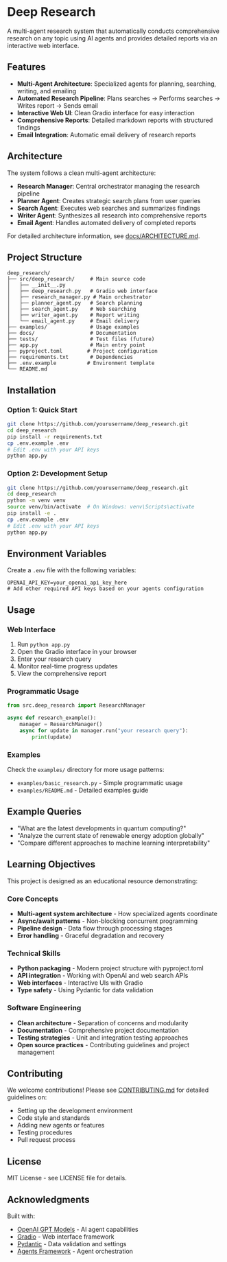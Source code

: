 # Deep Research

A multi-agent research system that automatically conducts comprehensive research on any topic using AI agents and provides detailed reports via an interactive web interface.

## Features

- **Multi-Agent Architecture**: Specialized agents for planning, searching, writing, and emailing
- **Automated Research Pipeline**: Plans searches → Performs searches → Writes report → Sends email
- **Interactive Web UI**: Clean Gradio interface for easy interaction
- **Comprehensive Reports**: Detailed markdown reports with structured findings
- **Email Integration**: Automatic email delivery of research reports

## Architecture

The system follows a clean multi-agent architecture:

- **Research Manager**: Central orchestrator managing the research pipeline
- **Planner Agent**: Creates strategic search plans from user queries
- **Search Agent**: Executes web searches and summarizes findings
- **Writer Agent**: Synthesizes all research into comprehensive reports
- **Email Agent**: Handles automated delivery of completed reports

For detailed architecture information, see [docs/ARCHITECTURE.md](docs/ARCHITECTURE.md).

## Project Structure

```
deep_research/
├── src/deep_research/     # Main source code
│   ├── __init__.py
│   ├── deep_research.py   # Gradio web interface
│   ├── research_manager.py # Main orchestrator
│   ├── planner_agent.py   # Search planning
│   ├── search_agent.py    # Web searching
│   ├── writer_agent.py    # Report writing
│   └── email_agent.py     # Email delivery
├── examples/              # Usage examples
├── docs/                  # Documentation
├── tests/                 # Test files (future)
├── app.py                 # Main entry point
├── pyproject.toml        # Project configuration
├── requirements.txt       # Dependencies
├── .env.example          # Environment template
└── README.md
```

## Installation

### Option 1: Quick Start
```bash
git clone https://github.com/yourusername/deep_research.git
cd deep_research
pip install -r requirements.txt
cp .env.example .env
# Edit .env with your API keys
python app.py
```

### Option 2: Development Setup
```bash
git clone https://github.com/yourusername/deep_research.git
cd deep_research
python -m venv venv
source venv/bin/activate  # On Windows: venv\Scripts\activate
pip install -e .
cp .env.example .env
# Edit .env with your API keys
python app.py
```

## Environment Variables

Create a `.env` file with the following variables:

```
OPENAI_API_KEY=your_openai_api_key_here
# Add other required API keys based on your agents configuration
```

## Usage

### Web Interface
1. Run `python app.py`
2. Open the Gradio interface in your browser
3. Enter your research query
4. Monitor real-time progress updates
5. View the comprehensive report

### Programmatic Usage
```python
from src.deep_research import ResearchManager

async def research_example():
    manager = ResearchManager()
    async for update in manager.run("your research query"):
        print(update)
```

### Examples
Check the `examples/` directory for more usage patterns:
- `examples/basic_research.py` - Simple programmatic usage
- `examples/README.md` - Detailed examples guide

## Example Queries

- "What are the latest developments in quantum computing?"
- "Analyze the current state of renewable energy adoption globally"
- "Compare different approaches to machine learning interpretability"

## Learning Objectives

This project is designed as an educational resource demonstrating:

### Core Concepts
- **Multi-agent system architecture** - How specialized agents coordinate
- **Async/await patterns** - Non-blocking concurrent programming
- **Pipeline design** - Data flow through processing stages
- **Error handling** - Graceful degradation and recovery

### Technical Skills
- **Python packaging** - Modern project structure with pyproject.toml
- **API integration** - Working with OpenAI and web search APIs
- **Web interfaces** - Interactive UIs with Gradio
- **Type safety** - Using Pydantic for data validation

### Software Engineering
- **Clean architecture** - Separation of concerns and modularity
- **Documentation** - Comprehensive project documentation
- **Testing strategies** - Unit and integration testing approaches
- **Open source practices** - Contributing guidelines and project management

## Contributing

We welcome contributions! Please see [CONTRIBUTING.md](CONTRIBUTING.md) for detailed guidelines on:
- Setting up the development environment
- Code style and standards
- Adding new agents or features
- Testing procedures
- Pull request process

## License

MIT License - see LICENSE file for details.

## Acknowledgments

Built with:
- [OpenAI GPT Models](https://openai.com/) - AI agent capabilities
- [Gradio](https://gradio.app/) - Web interface framework
- [Pydantic](https://pydantic.dev/) - Data validation and settings
- [Agents Framework](https://github.com/gpt-agents/agents) - Agent orchestration
